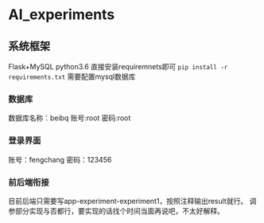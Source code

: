 # AI_experiments

## 系统框架
Flask+MySQL python3.6
直接安装requiremnets即可
`pip install -r requirements.txt` 需要配置mysql数据库

### 数据库
数据库名称：beibq
账号:root
密码:root

### 登录界面
账号：fengchang
密码：123456

### 前后端衔接
目前后端只需要写app-experiment-experiment1，按照注释输出result就行。
调参部分实现与否都行，要实现的话找个时间当面再说吧，不太好解释。
